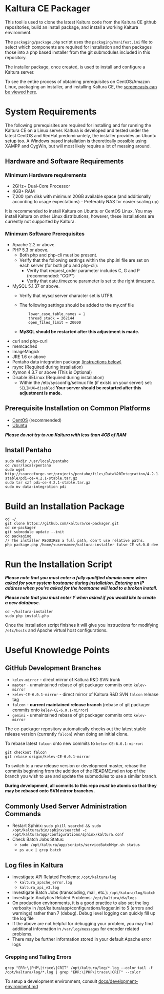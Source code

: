 # Kaltura CE Packager

This tool is used to clone the latest Kaltura code from the Kaltura CE github repositories, build an install package, and install a working Kaltura environment.

The `packaging/package.php` script uses the `packaging/manifest.ini` file to select which components are
required for installation and then packages those into a php based installer from the git submodules included in this repository.

The installer package, once created, is used to install and configure a Kaltura server.

To see the entire process of obtaining prerequisites on CentOS/Amazon
Linux, packaging an installer, and installing Kaltura CE, the
[screencasts can be viewed here](http://kaltura.github.com/ce-packager/docs/screencasts.html).

# System Requirements

The following prerequisites are required for installing and for running the Kaltura CE on a Linux server.
Kaltura is developed and tested under the latest CentOS and RedHat predominantely, the installer provides an Ubuntu setup too.
A Windows based installation is theoretically possible using XAMPP and CygWin, but will most likely require a lot of messing around.

## Hardware and Software Requirements

### Minimum Hardware requirements

* 2GHz+ Dual-Core Processor
* 4GB+ RAM
* 7,200 rpm disk with minimum 20GB available space (and additionally
  according to usage expectations) - Preferably NAS for easier scaling
  up)

It is recommended to install Kaltura on Ubuntu or CentOS Linux. You may install Kaltura on other Linux
distributions, however, these installations are currently not supported
by Kaltura.

### Minimum Software Prerequisites

* Apache 2.2 or above.
* PHP 5.3 or above.
  * Both php and php-cli must be present.
  * Verify that the following settings within the php.ini file are set on each server (for both php and php-cli):
    * Verify that request_order parameter includes C, G and P (recommended: "CGP")
    * Verify that date.timezone parameter is set to the right timezone.
* MySQL 5.1.37 or above.
  * Verify that mysql server character set is UTF8.
  * The following settings should be added to the my.cnf file

            lower_case_table_names = 1
            thread_stack = 262144
            open_files_limit = 20000

  * **MySQL should be restarted after this adjustment is made.**
* curl and php-curl
* memcached
* ImageMagick
* JRE 1.6 or above
* Pentaho data integration package [(instructions below)](https://github.com/kaltura/ce-packager/blob/falcon/README.md#install-pentaho)
* rsync (Required during installation) 
* Xymon 4.3.7 or above (This is Optional)
* Disable SELinux (Required during installation)
  * Within the /etc/sysconfig/selinux file (if exists on your server) set: `SELINUX=disabled` **Your server should be restarted after this adjustment is made.**

## Prerequisite Installation on Common Platforms

* [CentOS](https://github.com/kaltura/ce-packager/blob/falcon/docs/prerequisites-centos.md) (recommended)
* [Ubuntu](https://github.com/kaltura/ce-packager/blob/falcon/docs/prerequisites-ubuntu.md)

***Please do not try to run Kaltura with less than 4GB of RAM***

## Install Pentaho

	sudo mkdir /usr/local/pentaho
	cd /usr/local/pentaho
	sudo wget http://sourceforge.net/projects/pentaho/files/Data%20Integration/4.2.1-stable/pdi-ce-4.2.1-stable.tar.gz
	sudo tar xzf pdi-ce-4.2.1-stable.tar.gz
	sudo mv data-integration pdi

# Build an Installation Package

	cd ~/
	git clone https://github.com/kaltura/ce-packager.git
	cd ce-packager
	git submodule update --init
	cd packaging
	// The installer REQUIRES a full path, don't use relative paths.
	php package.php /home/<username>/kaltura-installer false CE v6.0.0 dev

# Run the Installation Script

***Please note that you must enter a fully qualified domain name when
asked for your system hostname during installation.  Entering an IP address
when you're asked for the hostname will lead to a broken install.***

***Please note that you must enter Y when asked if you would like to
create a new database.***

	cd ~/kaltura-installer
	sudo php install.php

Once the installation script finishes it will give you instructions for
modifying `/etc/hosts` and Apache virtual host configurations.


# Useful Knowledge Points

## GitHub Development Branches

* `kelev-mirror` - direct mirror of Kaltura R&D SVN trunk
* `master` - unmaintained rebase of git packager commits onto `kelev-mirror`
* `kelev-CE-6.0.1-mirror` - direct mirror of Kaltura R&D SVN `falcon` release tag
* `falcon` - **current maintained release branch** (rebase of git packager commits onto `kelev-CE-6.0.1-mirror`)
* `gemini` - unmaintained rebase of git packager commits onto `kelev-mirror`

The ce-packager repository automatically checks out the latest stable
release version (currently `falcon`) when doing an initial clone.

To rebase latest `falcon` onto new commits to `kelev-CE-6.0.1-mirror`:

    git checkout falcon
    git rebase origin/kelev-CE-6.0.1-mirror

To switch to a new release version or development master, rebase the 
commits beginning from the addition of the README.md on top of the
branch you wish to use and update the submodules to use a similar branch.

**During development, all commits to this repo _must_ be atomic so that
they may be rebased onto SVN mirror branches.**

## Commonly Used Server Administration Commands

* Restart Sphinx: `sudo pkill searchd && sudo /opt/kaltura/bin/sphinx/searchd -c /opt/kaltura/app/configurations/sphinx/kaltura.conf`
* Check Batch Jobs Status: 
  * `sudo /opt/kaltura/app/scripts/serviceBatchMgr.sh status`
  * `ps aux | grep batch`

## Log files in Kaltura

* Investigate API Related Problems: `/opt/kaltura/log` 
  * `kaltura_apache_error.log`
  * `kaltura_api_v3.log`
* Investigate Batch Jobs (transcoding, mail, etc.): `/opt/katura/log/batch` 
* Investigate Analytics Related Problems: `/opt/kaltura/dw/logs`
* On production environments, it is a good practice to also set the log verbosity in /opt/kaltura/app/configurations/logger.ini to 5 (errors and warnings) rather than 7 (debug). Debug level logging can quickly fill up the log file
* If the above are not helpful for debugging your problem, you may find additional information in `/var/log/messages` for encoder related problems.
* There may be further information stored in your default Apache error logs

### Grepping and Tailing Errors

`grep "ERR:\|PHP\|trace\|CRIT" /opt/kaltura/log/*.log --color`
`tail -f /opt/kaltura/log/*.log | grep "ERR:\|PHP\|trace\|CRIT" --color`

To setup a development environment, consult [docs/development-environment.md](https://github.com/kaltura/ce-packager/blob/falcon/docs/development-environment.md)
